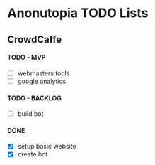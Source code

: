 # Anonutopia TODO Lists

## CrowdCaffe

#### TODO - MVP

- [ ] webmasters tools
- [ ] google analytics

#### TODO - BACKLOG

- [ ] build bot

#### DONE

- [x] setup basic website
- [x] create bot
